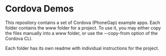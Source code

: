 Cordova Demos
===

This repository contains a set of Cordova (PhoneGap) example apps. Each folder contains the www folder for a project. To use it, you may either copy the files manually into a www folder, or use the --copy-from option of the Cordova CLI.

Each folder has its own readme with individual instructions for the project.
